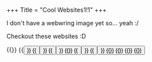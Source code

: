 +++
Title = "Cool Websites1!1"
+++

I don't have a webwring image yet so... yeah :/

Checkout these websites :D

<div class="webring" style="display:flex; flex-wrap: wrap;">
    {{<no-button href="https://cyber.dabamos.de" src="https://cyber.dabamos.de/images/favicon.ico" text="The Cyber Vanguard" color="#993366" border-color="#e6e6e6" background-color="#262626"/>}}
    {{<button href="https://blinkies.cafe" src="blinkiesCafe-badge.gif" alt="blinkies.cafe | make your own blinkies!" >}}
    {{<button href="https://spyware.neocities.org/" src="spyware.png" alt="spyware neocities" >}}
    {{<button href="https://ratakor.com/" src="ratakor.gif" alt="ratakor" >}}
    {{<no-button href="https://ahwx.org" text="「ahwx ♥」" border-width="3px" color="#a2b0f7" background-color="#2f3345" font-size="12px" border-color="#e997b3"/>}}
    {{<button href="http://fauux.neocities.org/" src="fauux-btn-01.gif" alt="Fauux Neocities" >}}
    {{<button href="https://digdeeper.club/" src="digdeeper.png" alt="digdeeper" >}}
    {{<no-button href="https://bitcoinheiros.com/" src="https://bitcoinheiros.com/wp-content/uploads/2019/11/cropped-logo_bitcoinheiros-77x68.png" text="Bitcoinheiros" border-width="2px" border-color="yellow"/>}}
    {{<no-button href="https://comfy.guide/" src="denshi-logo.jpg" text="Comfy.Guide" font-size="9px" border-width="2px" border-color="#1e71d1"/>}}
    {{<no-button href="https://cat-milk.github.io/Anime-Girls-Holding-Programming-Books/" src="Nene_Sakura_Rust.png" text="AGHPB" font-size="14px" border-width="2px" border-color="#FFFFFF"/>}}
    {{<no-button href="https://grugbrain.dev/" src="grug.png" text="grugbrain" font-size="10px" border-width="2px" border-color="#FFFFFF"/>}}


    
</div>

